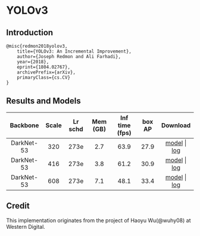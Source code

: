 # YOLOv3

## Introduction
```
@misc{redmon2018yolov3,
    title={YOLOv3: An Incremental Improvement},
    author={Joseph Redmon and Ali Farhadi},
    year={2018},
    eprint={1804.02767},
    archivePrefix={arXiv},
    primaryClass={cs.CV}
}
```

## Results and Models

|    Backbone     |  Scale  | Lr schd | Mem (GB) | Inf time (fps) | box AP | Download  |
| :-------------: | :-----: | :-----: | :------: | :------------: | :----: | :-------: |
|   DarkNet-53    |   320   |   273e  |   2.7    |      63.9      |  27.9  | [model](https://openmmlab.oss-accelerate.aliyuncs.com/mmdetection/v2.0/yolo/yolov3_d53_320_273e_coco/yolov3_d53_320_273e_coco-421362b6.pth) &#124; [log](https://openmmlab.oss-accelerate.aliyuncs.com/mmdetection/v2.0/yolo/yolov3_d53_320_273e_coco/yolov3_d53_320_273e_coco-20200819_172101.log.json) |
|   DarkNet-53    |   416   |   273e  |   3.8    |      61.2      |  30.9  | [model](https://openmmlab.oss-accelerate.aliyuncs.com/mmdetection/v2.0/yolo/yolov3_d53_mstrain-416_273e_coco/yolov3_d53_mstrain-416_273e_coco-2b60fcd9.pth) &#124; [log](https://openmmlab.oss-accelerate.aliyuncs.com/mmdetection/v2.0/yolo/yolov3_d53_mstrain-416_273e_coco/yolov3_d53_mstrain-416_273e_coco-20200819_173424.log.json) |
|   DarkNet-53    |   608   |   273e  |   7.1    |      48.1      |  33.4  | [model](https://openmmlab.oss-accelerate.aliyuncs.com/mmdetection/v2.0/yolo/yolov3_d53_mstrain-608_273e_coco/yolov3_d53_mstrain-608_273e_coco-139f5633.pth) &#124; [log](https://openmmlab.oss-accelerate.aliyuncs.com/mmdetection/v2.0/yolo/yolov3_d53_mstrain-608_273e_coco/yolov3_d53_mstrain-608_273e_coco-20200819_170820.log.json) |


## Credit
This implementation originates from the project of Haoyu Wu(@wuhy08) at Western Digital.
